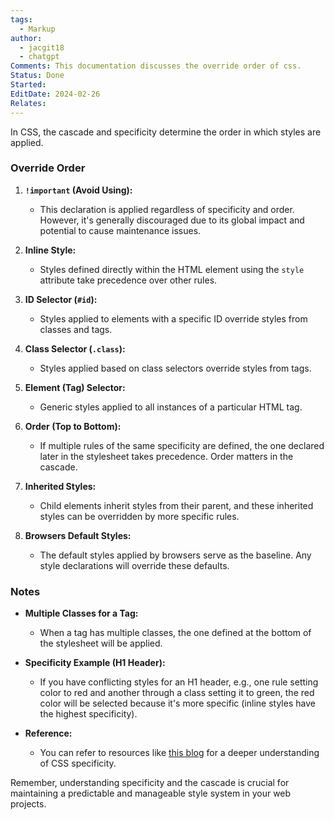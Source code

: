 ```yaml
---
tags:
  - Markup
author:
  - jacgit18
  - chatgpt
Comments: This documentation discusses the override order of css.
Status: Done
Started: 
EditDate: 2024-02-26
Relates:
---
```

In CSS, the cascade and specificity determine the order in which styles are applied.

### Override Order

1. **`!important` (Avoid Using):**
   - This declaration is applied regardless of specificity and order. However, it's generally discouraged due to its global impact and potential to cause maintenance issues.

2. **Inline Style:**
   - Styles defined directly within the HTML element using the `style` attribute take precedence over other rules.

3. **ID Selector (`#id`):**
   - Styles applied to elements with a specific ID override styles from classes and tags.

4. **Class Selector (`.class`):**
   - Styles applied based on class selectors override styles from tags.

5. **Element (Tag) Selector:**
   - Generic styles applied to all instances of a particular HTML tag.

6. **Order (Top to Bottom):**
   - If multiple rules of the same specificity are defined, the one declared later in the stylesheet takes precedence. Order matters in the cascade.

7. **Inherited Styles:**
   - Child elements inherit styles from their parent, and these inherited styles can be overridden by more specific rules.

8. **Browsers Default Styles:**
   - The default styles applied by browsers serve as the baseline. Any style declarations will override these defaults.

### Notes
- **Multiple Classes for a Tag:**
  - When a tag has multiple classes, the one defined at the bottom of the stylesheet will be applied.

- **Specificity Example (H1 Header):**
  - If you have conflicting styles for an H1 header, e.g., one rule setting color to red and another through a class setting it to green, the red color will be selected because it's more specific (inline styles have the highest specificity).

- **Reference:**
  - You can refer to resources like [this blog](https://blog.webdevsimplified.com/2020-02/css-specificity/) for a deeper understanding of CSS specificity.

Remember, understanding specificity and the cascade is crucial for maintaining a predictable and manageable style system in your web projects.